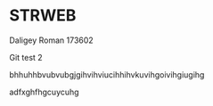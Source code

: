 # STRWEB
Daligey Roman
173602


Git test 2
 
bhhuhhbvubvubgjgihvihviucihhihvkuvihgoivihgiugihg

adfxghfhgcuycuhg